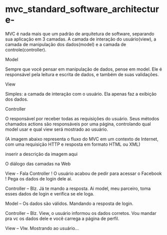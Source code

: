 # mvc_standard_software_architecture-

MVC é nada mais que um padrão de arquitetura de software, separando sua aplicação em 3 camadas. A camada de interação do usuário(view), a camada de manipulação dos dados(model) e a camada de controle(controller).

Model

Sempre que você pensar em manipulação de dados, pense em model. Ele é responsável pela leitura e escrita de dados, e também de suas validações.

View

Simples: a camada de interação com o usuário. Ela apenas faz a exibição dos dados.

Controller

O responsável por receber todas as requisições do usuário. Seus métodos chamados actions são responsáveis por uma página, controlando qual model usar e qual view será mostrado ao usuário.

(A imagem abaixo representa o fluxo do MVC em um contexto de Internet, com uma requisição HTTP e resposta em formato HTML ou XML)

inserir a descrição da imagem aqui

O diálogo das camadas na Web

View - Fala Controller ! O usuário acabou de pedir para acessar o Facebook ! Pega os dados de login dele ai.

Controller – Blz. Já te mando a resposta. Ai model, meu parceiro, toma esses dados de login e verifica se ele loga.

Model – Os dados são válidos. Mandando a resposta de login.

Controller – Blz. View, o usuário informou os dados corretos. Vou mandar pra vc os dados dele e você carrega a página de perfil.

View – Vlw. Mostrando ao usuário…
